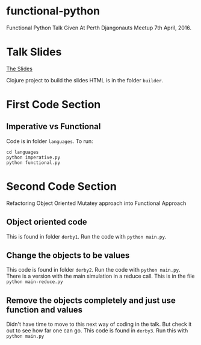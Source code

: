 # functional-python
Functional Python Talk Given At Perth Djangonauts Meetup 7th April, 2016.

# Talk Slides
[The Slides](http://retrogradeorbit.github.io/functional-python)

Clojure project to build the slides HTML is in the folder `builder`.

# First Code Section

## Imperative vs Functional

Code is in folder `languages`. To run:

```
cd languages
python imperative.py
python functional.py
```

# Second Code Section

Refactoring Object Oriented Mutatey approach into Functional Approach

## Object oriented code

This is found in folder `derby1`. Run the code with `python main.py`.

## Change the objects to be values

This code is found in folder `derby2`. Run the code with `python main.py`.
There is a version with the main simulation in a reduce call. This is in
the file `python main-reduce.py`

## Remove the objects completely and just use function and values

Didn't have time to move to this next way of coding in the talk. But check
it out to see how far one can go. This code is found in `derby3`. Run this
with `python main.py`
